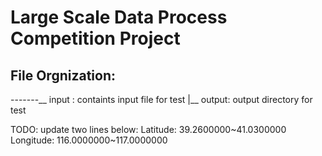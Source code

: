 # Large Scale Data Process Competition Project

## File Orgnization:

-------\__  input : containts input file for test
       |__  output: output directory for test

TODO: update two lines below:
Latitude:       39.2600000~41.0300000
Longitude:      116.0000000~117.0000000

